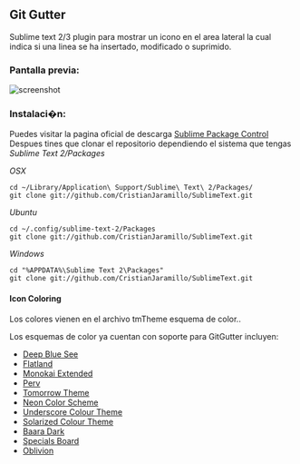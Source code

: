 ## Git Gutter

Sublime text 2/3  plugin para mostrar un icono en el area lateral la cual indica si una linea se ha insertado, modificado o suprimido.

### Pantalla previa:

![screenshot](https://raw.github.com/jisaacks/GitGutter/master/screenshot.png)

### Instalaci�n:

Puedes visitar la pagina oficial de descarga [Sublime Package Control](http://wbond.net/sublime_packages/package_control)  
Despues tines que clonar el repositorio dependiendo el sistema que tengas *Sublime Text 2/Packages*

*OSX*
```shell
cd ~/Library/Application\ Support/Sublime\ Text\ 2/Packages/
git clone git://github.com/CristianJaramillo/SublimeText.git
```

*Ubuntu*
```shell
cd ~/.config/sublime-text-2/Packages
git clone git://github.com/CristianJaramillo/SublimeText.git
```

*Windows*
```dos
cd "%APPDATA%\Sublime Text 2\Packages"
git clone git://github.com/CristianJaramillo/SublimeText.git
```


#### Icon Coloring

Los colores vienen en el archivo tmTheme esquema de color.. 

Los esquemas de color ya cuentan con soporte para GitGutter incluyen:

* [Deep Blue See](https://github.com/jisaacks/DeepBlueSee)
* [Flatland](https://github.com/thinkpixellab/flatland)
* [Monokai Extended](https://github.com/jisaacks/sublime-monokai-extended)
* [Perv](https://github.com/jisaacks/Perv-ColorScheme)
* [Tomorrow Theme](https://github.com/chriskempson/tomorrow-theme)
* [Neon Color Scheme](https://github.com/MattDMo/Neon-color-scheme)
* [Underscore Colour Theme](https://github.com/channingwalton/sublime_underscore)
* [Solarized Colour Theme](https://github.com/SublimeColors/Solarized)
* [Baara Dark](https://github.com/jobedom/sublime-baara-dark)
* [Specials Board](https://github.com/lamotta/specialsboard)
* [Oblivion](https://github.com/jbrooksuk/Oblivion)
